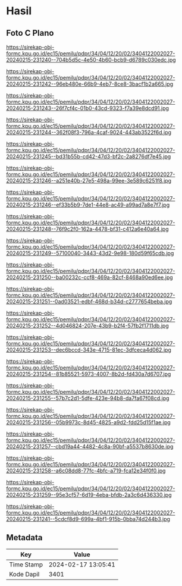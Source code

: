 # Hasil

## Foto C Plano

https://sirekap-obj-formc.kpu.go.id/ec15/pemilu/pdpr/34/04/12/20/02/3404122002027-20240215-231240--704b5d5c-4e50-4b60-bcb9-d6789c030edc.jpg

https://sirekap-obj-formc.kpu.go.id/ec15/pemilu/pdpr/34/04/12/20/02/3404122002027-20240215-231242--96eb480e-66b9-4eb7-8ce8-3bacf1b2a665.jpg

https://sirekap-obj-formc.kpu.go.id/ec15/pemilu/pdpr/34/04/12/20/02/3404122002027-20240215-231243--26f7cf4c-01b0-43cd-9323-f7a39e8dcd91.jpg

https://sirekap-obj-formc.kpu.go.id/ec15/pemilu/pdpr/34/04/12/20/02/3404122002027-20240215-231244--362f08f3-796a-4caf-9024-443ab3522f6d.jpg

https://sirekap-obj-formc.kpu.go.id/ec15/pemilu/pdpr/34/04/12/20/02/3404122002027-20240215-231245--bd31b55b-cd42-47d3-bf2c-2a8276df7e45.jpg

https://sirekap-obj-formc.kpu.go.id/ec15/pemilu/pdpr/34/04/12/20/02/3404122002027-20240215-231246--a251e40b-27e5-498a-99ee-3e589c6251f8.jpg

https://sirekap-obj-formc.kpu.go.id/ec15/pemilu/pdpr/34/04/12/20/02/3404122002027-20240215-231246--ef33b5b9-7de1-44e8-ac49-a99ad7a8e7f7.jpg

https://sirekap-obj-formc.kpu.go.id/ec15/pemilu/pdpr/34/04/12/20/02/3404122002027-20240215-231248--76f9c2f0-162a-4478-bf31-c412a6e40a64.jpg

https://sirekap-obj-formc.kpu.go.id/ec15/pemilu/pdpr/34/04/12/20/02/3404122002027-20240215-231249--57100040-3443-43d2-9e98-180d59f65cdb.jpg

https://sirekap-obj-formc.kpu.go.id/ec15/pemilu/pdpr/34/04/12/20/02/3404122002027-20240215-231250--ba00232c-ccf8-469a-82cf-8468a90ed6ee.jpg

https://sirekap-obj-formc.kpu.go.id/ec15/pemilu/pdpr/34/04/12/20/02/3404122002027-20240215-231251--0ad03521-edbf-468d-b34d-c2777654beba.jpg

https://sirekap-obj-formc.kpu.go.id/ec15/pemilu/pdpr/34/04/12/20/02/3404122002027-20240215-231252--4d046824-207e-43b9-b2f4-57fb2f1711db.jpg

https://sirekap-obj-formc.kpu.go.id/ec15/pemilu/pdpr/34/04/12/20/02/3404122002027-20240215-231253--dec6bccd-343e-4715-81ec-3dfceca4d062.jpg

https://sirekap-obj-formc.kpu.go.id/ec15/pemilu/pdpr/34/04/12/20/02/3404122002027-20240215-231254--81b85521-5973-4007-8b2d-fd430a7d6707.jpg

https://sirekap-obj-formc.kpu.go.id/ec15/pemilu/pdpr/34/04/12/20/02/3404122002027-20240215-231255--57b7c2d1-5dfe-423e-94b8-da7fa67f08cd.jpg

https://sirekap-obj-formc.kpu.go.id/ec15/pemilu/pdpr/34/04/12/20/02/3404122002027-20240215-231256--05b9973c-8d45-4825-a9d2-fdd25d15f1ae.jpg

https://sirekap-obj-formc.kpu.go.id/ec15/pemilu/pdpr/34/04/12/20/02/3404122002027-20240215-231257--cbd19a44-4482-4c8a-90bf-a5537b8630de.jpg

https://sirekap-obj-formc.kpu.go.id/ec15/pemilu/pdpr/34/04/12/20/02/3404122002027-20240215-231258--a6c08dd8-77fc-4bfc-a719-fca12e34f0f0.jpg

https://sirekap-obj-formc.kpu.go.id/ec15/pemilu/pdpr/34/04/12/20/02/3404122002027-20240215-231259--95e3cf57-6d19-4eba-bfdb-2a3c6d436330.jpg

https://sirekap-obj-formc.kpu.go.id/ec15/pemilu/pdpr/34/04/12/20/02/3404122002027-20240215-231241--5cdcf8d9-699a-4bf1-915b-0bba74d244b3.jpg


## Metadata

| Key        | Value               |
| ---------- | ------------------- |
| Time Stamp | 2024-02-17 13:05:41 |
| Kode Dapil | 3401                |



